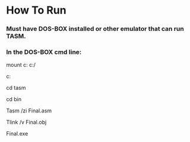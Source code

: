 # How To Run
### Must have DOS-BOX installed or other emulator that can run TASM.


### In the DOS-BOX cmd line:

mount c: c:/

c:

cd tasm

cd bin


Tasm /zi Final.asm 

Tlink /v Final.obj 

Final.exe
